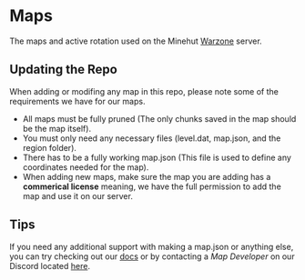 # Maps
The maps and active rotation used on the Minehut [Warzone](https://warz.one) server.

## Updating the Repo
When adding or modifing any map in this repo, please note some of the requirements we have for our maps.

- All maps must be fully pruned (The only chunks saved in the map should be the map itself).
- You must only need any necessary files (level.dat, map.json, and the region folder).
- There has to be a fully working map.json (This file is used to define any coordinates needed for the map).
- When adding new maps, make sure the map you are adding has a **commerical license** meaning, we have the full permission to add the map and use it on our server.

## Tips
If you need any additional support with making a map.json or anything else, you can try checking out our [docs](https://docs.warz.one) or by contacting a *Map Developer* on our Discord located [here](https://discord.io/WarzoneMC).
